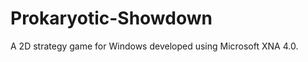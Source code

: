 Prokaryotic-Showdown
====================

A 2D strategy game for Windows developed using Microsoft XNA 4.0.
